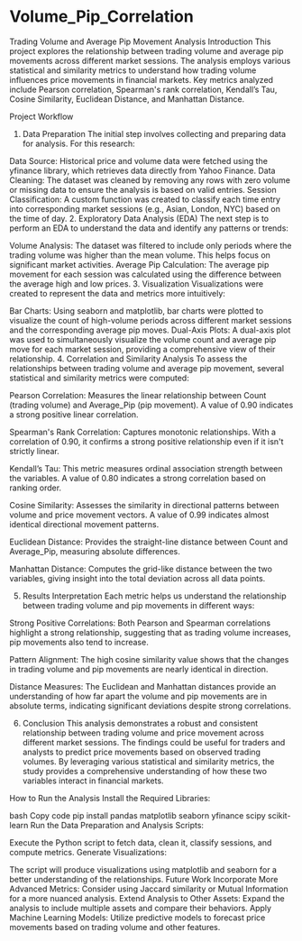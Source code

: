 # Volume_Pip_Correlation
Trading Volume and Average Pip Movement Analysis
Introduction
This project explores the relationship between trading volume and average pip movements across different market sessions. The analysis employs various statistical and similarity metrics to understand how trading volume influences price movements in financial markets. Key metrics analyzed include Pearson correlation, Spearman's rank correlation, Kendall’s Tau, Cosine Similarity, Euclidean Distance, and Manhattan Distance.

Project Workflow
1. Data Preparation
The initial step involves collecting and preparing data for analysis. For this research:

Data Source: Historical price and volume data were fetched using the yfinance library, which retrieves data directly from Yahoo Finance.
Data Cleaning: The dataset was cleaned by removing any rows with zero volume or missing data to ensure the analysis is based on valid entries.
Session Classification: A custom function was created to classify each time entry into corresponding market sessions (e.g., Asian, London, NYC) based on the time of day.
2. Exploratory Data Analysis (EDA)
The next step is to perform an EDA to understand the data and identify any patterns or trends:

Volume Analysis: The dataset was filtered to include only periods where the trading volume was higher than the mean volume. This helps focus on significant market activities.
Average Pip Calculation: The average pip movement for each session was calculated using the difference between the average high and low prices.
3. Visualization
Visualizations were created to represent the data and metrics more intuitively:

Bar Charts: Using seaborn and matplotlib, bar charts were plotted to visualize the count of high-volume periods across different market sessions and the corresponding average pip moves.
Dual-Axis Plots: A dual-axis plot was used to simultaneously visualize the volume count and average pip move for each market session, providing a comprehensive view of their relationship.
4. Correlation and Similarity Analysis
To assess the relationships between trading volume and average pip movement, several statistical and similarity metrics were computed:

Pearson Correlation: Measures the linear relationship between Count (trading volume) and Average_Pip (pip movement). A value of 0.90 indicates a strong positive linear correlation.

Spearman's Rank Correlation: Captures monotonic relationships. With a correlation of 0.90, it confirms a strong positive relationship even if it isn't strictly linear.

Kendall’s Tau: This metric measures ordinal association strength between the variables. A value of 0.80 indicates a strong correlation based on ranking order.

Cosine Similarity: Assesses the similarity in directional patterns between volume and price movement vectors. A value of 0.99 indicates almost identical directional movement patterns.

Euclidean Distance: Provides the straight-line distance between Count and Average_Pip, measuring absolute differences.

Manhattan Distance: Computes the grid-like distance between the two variables, giving insight into the total deviation across all data points.

5. Results Interpretation
Each metric helps us understand the relationship between trading volume and pip movements in different ways:

Strong Positive Correlations: Both Pearson and Spearman correlations highlight a strong relationship, suggesting that as trading volume increases, pip movements also tend to increase.

Pattern Alignment: The high cosine similarity value shows that the changes in trading volume and pip movements are nearly identical in direction.

Distance Measures: The Euclidean and Manhattan distances provide an understanding of how far apart the volume and pip movements are in absolute terms, indicating significant deviations despite strong correlations.

6. Conclusion
This analysis demonstrates a robust and consistent relationship between trading volume and price movement across different market sessions. The findings could be useful for traders and analysts to predict price movements based on observed trading volumes. By leveraging various statistical and similarity metrics, the study provides a comprehensive understanding of how these two variables interact in financial markets.

How to Run the Analysis
Install the Required Libraries:

bash
Copy code
pip install pandas matplotlib seaborn yfinance scipy scikit-learn
Run the Data Preparation and Analysis Scripts:

Execute the Python script to fetch data, clean it, classify sessions, and compute metrics.
Generate Visualizations:

The script will produce visualizations using matplotlib and seaborn for a better understanding of the relationships.
Future Work
Incorporate More Advanced Metrics: Consider using Jaccard similarity or Mutual Information for a more nuanced analysis.
Extend Analysis to Other Assets: Expand the analysis to include multiple assets and compare their behaviors.
Apply Machine Learning Models: Utilize predictive models to forecast price movements based on trading volume and other features.
